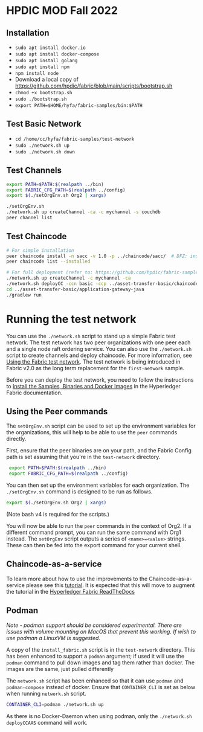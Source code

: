 # HPDIC MOD Fall 2022

## Installation

- `sudo apt install docker.io`
- `sudo apt install docker-compose`
- `sudo apt install golang`
- `sudo apt install npm`
- `npm install node`
- Download a local copy of https://github.com/hpdic/fabric/blob/main/scripts/bootstrap.sh
- `chmod +x bootstrap.sh`
- `sudo ./bootstrap.sh`
- `export PATH=$HOME/hyfa/fabric-samples/bin:$PATH`

## Test Basic Network

- `cd /home/cc/hyfa/fabric-samples/test-network`
- `sudo ./network.sh up`
- `sudo ./network.sh down`

## Test Channels

```bash
export PATH=$PATH:$(realpath ../bin)
export FABRIC_CFG_PATH=$(realpath ../config)
export $(./setOrgEnv.sh Org2 | xargs)

./setOrgEnv.sh
./network.sh up createChannel -ca -c mychannel -s couchdb
peer channel list
```

## Test Chaincode

```bash
# For simple installation
peer chaincode install -n sacc -v 1.0 -p ../chaincode/sacc/  # DFZ: install the sample sacc chaincode
peer chaincode list --installed

# For full deployment (refer to: https://github.com/hpdic/fabric-samples/tree/main/asset-transfer-basic)
./network.sh up createChannel -c mychannel -ca
./network.sh deployCC -ccn basic -ccp ../asset-transfer-basic/chaincode-java/ -ccl java
cd ../asset-transfer-basic/application-gateway-java
./gradlew run
```

# Running the test network

You can use the `./network.sh` script to stand up a simple Fabric test network. The test network has two peer organizations with one peer each and a single node raft ordering service. You can also use the `./network.sh` script to create channels and deploy chaincode. For more information, see [Using the Fabric test network](https://hyperledger-fabric.readthedocs.io/en/latest/test_network.html). The test network is being introduced in Fabric v2.0 as the long term replacement for the `first-network` sample.

Before you can deploy the test network, you need to follow the instructions to [Install the Samples, Binaries and Docker Images](https://hyperledger-fabric.readthedocs.io/en/latest/install.html) in the Hyperledger Fabric documentation.

## Using the Peer commands

The `setOrgEnv.sh` script can be used to set up the environment variables for the organizations, this will help to be able to use the `peer` commands directly.

First, ensure that the peer binaries are on your path, and the Fabric Config path is set assuming that you're in the `test-network` directory.

```bash
 export PATH=$PATH:$(realpath ../bin)
 export FABRIC_CFG_PATH=$(realpath ../config)
```

You can then set up the environment variables for each organization. The `./setOrgEnv.sh` command is designed to be run as follows.

```bash
export $(./setOrgEnv.sh Org2 | xargs)
```

(Note bash v4 is required for the scripts.)

You will now be able to run the `peer` commands in the context of Org2. If a different command prompt, you can run the same command with Org1 instead.
The `setOrgEnv` script outputs a series of `<name>=<value>` strings. These can then be fed into the export command for your current shell.

## Chaincode-as-a-service

To learn more about how to use the improvements to the Chaincode-as-a-service please see this [tutorial](./test-network/../CHAINCODE_AS_A_SERVICE_TUTORIAL.md). It is expected that this will move to augment the tutorial in the [Hyperledger Fabric ReadTheDocs](https://hyperledger-fabric.readthedocs.io/en/release-2.4/cc_service.html)


## Podman

*Note - podman support should be considered experimental. There are issues with volume mounting on MacOS that prevent this working. If wish to use podman a LinuxVM is suggested.*

A copy of the `install_fabric.sh` script is in the `test-network` directory. This has been enhanced to support a `podman` argument; if used it will use the `podman` command to pull down images and tag them rather than docker. The images are the same, just pulled differently

The `network.sh` script has been enhanced so that it can use `podman` and `podman-compose` instead of docker. Ensure that `CONTAINER_CLI` is set as below when running `network.sh` script. 

```bash
CONTAINER_CLI=podman ./network.sh up
````

As there is no Docker-Daemon when using podman, only the `./network.sh deployCCAAS` command will work.




